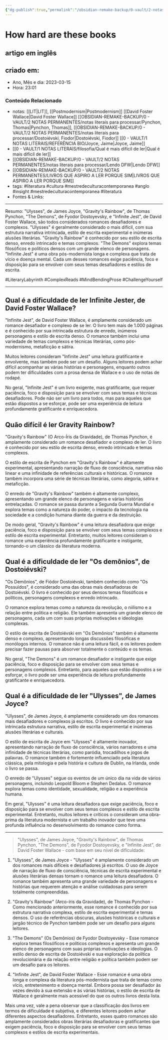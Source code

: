 ```yaml
---
{"dg-publish":true,"permalink":"/obsidian-remake-backup/0-vault/2-notas-permanentes/how-hard-are-these-books/","title":"How hard are these books","tags":["literatura","cultura","mestredeculturacontemporanea","anglo","LiteraryLabyrinth","ComplexReads","MindBendingProse","ChallengeYourself"],"dgHomeLink":true,"dgShowLocalGraph":true,"dgShowFileTree":true,"dgEnableSearch":true,"noteIcon":""}
---
```



# How hard are these books
## artigo em inglês

## criado em: 

- Ano, Mês e dia: 2023-03-15
- Hora: 23:01

### Conteúdo Relacionado

- notas: [[LIT\|LIT]], [[Postmodernism\|Postmodernism]] [[David Foster Wallace\|David Foster Wallace]] [[OBSIDIAN-REMAKE-BACKUP/0 - VAULT/2 NOTAS PERMANENTES/notas literais para processar/Pynchon, Thomas\|Pynchon, Thomas]], [[OBSIDIAN-REMAKE-BACKUP/0 - VAULT/2 NOTAS PERMANENTES/notas literais para processar/Dostoiévski, Fiodor\|Dostoiévski, Fiodor]] [[0 - VAULT/1 NOTAS LITERAIS/REFERÊNCIA BIO/Joyce, Jaime\|Joyce, Jaime]]
- [[0 - VAULT/1 NOTAS LITERAIS/filosofia/Qual é mais difícil de ler\|Qual é mais difícil de ler]]
- [[OBSIDIAN-REMAKE-BACKUP/0 - VAULT/2 NOTAS PERMANENTES/notas literais para processar/Lendo DFW\|Lendo DFW]]
- [[OBSIDIAN-REMAKE-BACKUP/0 - VAULT/2 NOTAS PERMANENTES/LIVROS QUE ASPIRO A LER PORQUE SIM\|LIVROS QUE ASPIRO A LER PORQUE SIM]]
- tags: #literatura #cultura #mestredeculturacontemporanea #anglo #insight #mestredeculturacontemporanea #literatura
- Fontes & Links: 
---

Resumo:
"Ulysses", de James Joyce, "Gravity's Rainbow", de Thomas Pynchon, "The Demons", de Fyodor Dostoyevsky, e "Infinite Jest", de David Foster Wallace, são todos considerados romances desafiadores e complexos. "Ulysses" é geralmente considerado o mais difícil, com sua estrutura narrativa intrincada, estilo de escrita experimental e inúmeras alusões literárias. "Gravity's Rainbow" é conhecido por seu estilo de escrita denso, enredo intrincado e temas complexos. "The Demons" explora temas filosóficos e políticos densos com um grande elenco de personagens. "Infinite Jest" é uma obra pós-modernista longa e complexa que trata de vício e doença mental. Cada um desses romances exige paciência, foco e disposição para se envolver com seus temas desafiadores e estilos de escrita.

#LiteraryLabyrinth #ComplexReads #MindBendingProse #ChallengeYourself

---

## Qual é a dificuldade de ler Infinite Jester, de David Foster Wallace?

"Infinite Jest", de David Foster Wallace, é amplamente considerado um romance desafiador e complexo de se ler. O livro tem mais de 1.000 páginas e é conhecido por sua intrincada estrutura de enredo, inúmeros personagens e estilo de escrita denso. O romance também inclui uma variedade de temas complexos e técnicas literárias, como pós-modernismo, metaficção e sátira.

Muitos leitores consideram "Infinite Jest" uma leitura gratificante e envolvente, mas também pode ser um desafio. Alguns leitores podem achar difícil acompanhar as várias histórias e personagens, enquanto outros podem ter dificuldades com a prosa densa de Wallace e o uso de notas de rodapé.

No geral, "Infinite Jest" é um livro exigente, mas gratificante, que requer paciência, foco e disposição para se envolver com seus temas e técnicas desafiadores. Pode não ser um livro para todos, mas para aqueles que estão dispostos a se esforçar, pode ser uma experiência de leitura profundamente gratificante e enriquecedora.

## Quão difícil é ler Gravity Rainbow?

"Gravity's Rainbow" (O Arco-Íris da Gravidade), de Thomas Pynchon, é amplamente considerado um romance desafiador e complexo de ler. O livro é conhecido por seu estilo de escrita denso, enredo intrincado e temas complexos.

O estilo de escrita de Pynchon em "Gravity's Rainbow" é altamente experimental, apresentando narração de fluxo de consciência, narrativa não linear e uma infinidade de referências culturais e históricas. O romance também incorpora uma série de técnicas literárias, como alegoria, sátira e metaficção.

O enredo de "Gravity's Rainbow" também é altamente complexo, apresentando um grande elenco de personagens e várias histórias entrelaçadas. O romance se passa durante a Segunda Guerra Mundial e explora temas como a natureza do poder, o impacto da tecnologia na sociedade e a condição humana diante da guerra e da destruição.

De modo geral, "Gravity's Rainbow" é uma leitura desafiadora que exige paciência, foco e disposição para se envolver com seus temas complexos e estilo de escrita experimental. Entretanto, muitos leitores consideram o romance uma experiência profundamente gratificante e instigante, tornando-o um clássico da literatura moderna.

## Qual é a dificuldade de ler "Os demônios", de Dostoiévski?

"Os Demônios", de Fiódor Dostoiévski, também conhecido como "Os Possuídos", é considerado uma das obras mais desafiadoras de Dostoiévski. O livro é conhecido por seus densos temas filosóficos e políticos, personagens complexos e enredo intrincado.

O romance explora temas como a natureza da revolução, o niilismo e a relação entre política e religião. Ele também apresenta um grande elenco de personagens, cada um com suas próprias motivações e ideologias complexas.

O estilo de escrita de Dostoiévski em "Os Demônios" também é altamente denso e complexo, apresentando longas discussões filosóficas e monólogos internos. O romance não é uma leitura fácil, e os leitores podem precisar fazer pausas para absorver totalmente o conteúdo e os temas.

No geral, "The Demons" é um romance desafiador e instigante que exige paciência, foco e disposição para se envolver com seus temas e personagens complexos. Entretanto, para aqueles que estão dispostos a se esforçar, o livro pode ser uma experiência de leitura profundamente gratificante e enriquecedora.

## Qual é a dificuldade de ler "Ulysses", de James Joyce?

"Ulysses", de James Joyce, é amplamente considerado um dos romances mais desafiadores e complexos já escritos. O livro é conhecido por sua intrincada estrutura narrativa, estilo de escrita experimental e inúmeras alusões literárias e culturais.

O estilo de escrita de Joyce em "Ulysses" é altamente inovador, apresentando narração de fluxo de consciência, vários narradores e uma infinidade de técnicas literárias, como paródia, trocadilhos e jogos de palavras. O romance também é fortemente influenciado pela literatura clássica, pela mitologia e pela história e cultura de Dublin, na Irlanda, onde o livro se passa.

O enredo de "Ulysses" segue os eventos de um único dia na vida de vários personagens, incluindo Leopold Bloom e Stephen Dedalus. O romance explora temas como identidade, sexualidade, religião e a experiência humana.

Em geral, "Ulysses" é uma leitura desafiadora que exige paciência, foco e disposição para se envolver com seus temas complexos e estilo de escrita experimental. Entretanto, muitos leitores e críticos o consideram uma obra-prima da literatura modernista e um trabalho inovador que teve uma profunda influência no desenvolvimento do romance como forma.

---

>"Ulysses", de James Joyce, "Gravity's Rainbow", de Thomas Pynchon, "The Demons", de Fyodor Dostoyevsky, e "Infinite Jest", de David Foster Wallace - com base em seu nível de dificuldade:

1. "Ulysses", de James Joyce - "Ulysses" é amplamente considerado um dos romances mais difíceis e desafiadores já escritos. O uso de Joyce de narração de fluxo de consciência, técnicas de escrita experimental e alusões literárias densas tornam o romance uma leitura desafiadora. O romance também apresenta uma grande variedade de personagens e histórias que requerem atenção e análise cuidadosas para serem totalmente compreendidas.
    
2. "Gravity's Rainbow" (Arco-íris da Gravidade), de Thomas Pynchon - Como mencionado anteriormente, esse romance é conhecido por sua estrutura narrativa complexa, estilo de escrita experimental e temas densos. O uso de referências obscuras, alusões históricas e culturais e jargão técnico de Pynchon também pode ser um desafio para alguns leitores.
    
3. "The Demons" (Os Demônios) de Fyodor Dostoyevsky - Esse romance explora temas filosóficos e políticos complexos e apresenta um grande elenco de personagens com suas próprias motivações e ideologias. O estilo denso de escrita de Dostoiévski e sua exploração da política revolucionária e da relação entre religião e política também podem ser um desafio para os leitores.
    
4. "Infinite Jest", de David Foster Wallace - Esse romance é uma obra longa e complexa da literatura pós-modernista que trata de temas como vício, entretenimento e doença mental. Embora possa ser desafiador às vezes devido à sua extensão e às várias histórias, o estilo de escrita de Wallace é geralmente mais acessível do que os outros livros desta lista.

Mais uma vez, vale a pena observar que a classificação dos livros em termos de dificuldade é subjetiva, e diferentes leitores podem achar diferentes aspectos desafiadores. Entretanto, esses quatro romances são amplamente considerados obras literárias desafiadoras e gratificantes que exigem paciência, foco e disposição para se envolver com seus temas complexos e estilos de escrita experimentais.
